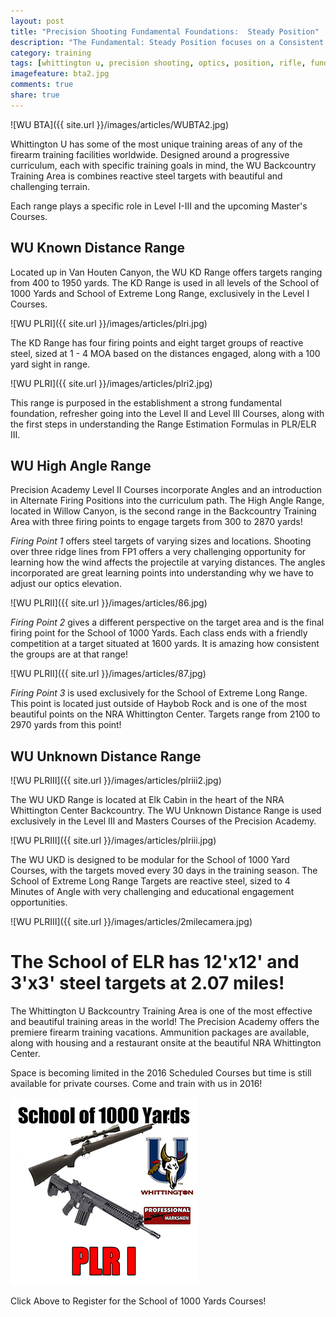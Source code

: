 ```yaml
---
layout: post
title: "Precision Shooting Fundamental Foundations:  Steady Position"
description: "The Fundamental: Steady Position focuses on a Consistent Physical Interaction between the Body and the Firearm..."
category: training
tags: [whittington u, precision shooting, optics, position, rifle, fundamentals, jon weiler]
imagefeature: bta2.jpg
comments: true
share: true
---
```


![WU BTA]({{ site.url }}/images/articles/WUBTA2.jpg)


Whittington U has some of the most unique training areas of any of the firearm training facilities worldwide. Designed around a progressive curriculum, each with specific training goals in mind, the WU Backcountry Training Area is combines reactive steel targets with beautiful and challenging terrain.  

Each range plays a specific role in Level I-III and the upcoming Master's Courses.

## WU Known Distance Range

Located up in Van Houten Canyon, the WU KD Range offers targets ranging from 400 to 1950 yards. The KD Range is used in all levels of the School of 1000 Yards and School of Extreme Long Range, exclusively in the Level I Courses.

![WU PLRI]({{ site.url }}/images/articles/plri.jpg)


The KD Range has four firing points and eight target groups of reactive steel, sized at 1 - 4 MOA based on the distances engaged, along with a 100 yard sight in range. 

![WU PLRI]({{ site.url }}/images/articles/plri2.jpg)


This range is purposed in the establishment a strong fundamental foundation, refresher going into the Level II and Level III Courses, along with the first steps in understanding the Range Estimation Formulas in PLR/ELR III.

## WU High Angle Range

Precision Academy Level II Courses incorporate Angles and an introduction in Alternate Firing Positions into the curriculum path. The High Angle Range, located in Willow Canyon, is the second range in the Backcountry Training Area with three firing points to engage targets from 300 to 2870 yards!

*Firing Point 1* offers steel targets of varying sizes and locations.  Shooting over three ridge lines from FP1 offers a very challenging opportunity for learning how the wind affects the projectile at varying distances.  The angles incorporated are great learning points into understanding why we have to adjust our optics elevation.

![WU PLRII]({{ site.url }}/images/articles/86.jpg)


*Firing Point 2* gives a different perspective on the target area and is the final firing point for the School of 1000 Yards.  Each class ends with a friendly competition at a target situated at 1600 yards.  It is amazing how consistent the groups are at that range!


![WU PLRII]({{ site.url }}/images/articles/87.jpg)


*Firing Point 3* is used exclusively for the School of Extreme Long Range.  This point is located just outside of Haybob Rock and is one of the most beautiful points on the NRA Whittington Center.  Targets range from 2100 to 2970 yards from this point!

 
## WU Unknown Distance Range

![WU PLRIII]({{ site.url }}/images/articles/plriii2.jpg)


The WU UKD Range is located at Elk Cabin in the heart of the NRA Whittington Center Backcountry. The WU Unknown Distance Range is used exclusively in the Level III and Masters Courses of the Precision Academy. 

![WU PLRIII]({{ site.url }}/images/articles/plriii.jpg)


The WU UKD is designed to be modular for the School of 1000 Yard Courses, with the targets moved every 30 days in the training season. The School of Extreme Long Range Targets are reactive steel, sized to 4 Minutes of Angle with very challenging and educational engagement opportunities. 

![WU PLRIII]({{ site.url }}/images/articles/2milecamera.jpg)


# The School of ELR has 12'x12' and 3'x3' steel targets at 2.07 miles!

The Whittington U Backcountry Training Area is one of the most effective and beautiful training areas in the world! The Precision Academy offers the premiere firearm training vacations. Ammunition packages are available, along with housing and a restaurant onsite at the beautiful NRA Whittington Center.

Space is becoming limited in the 2016 Scheduled Courses but time is still available for private courses.  Come and train with us in 2016!



<a href="http://nrawc.goemerchant-stores.com/School-of-1000-Yards_c_56.html" target="_blank">
<img src="/images/1000-1300.jpg" width="300" height="300" alt="WU School of 1000 Yards">
</a>

Click Above to Register for the School of 1000 Yards Courses!

